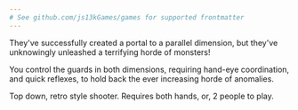 ```yaml
---
# See github.com/js13kGames/games for supported frontmatter
---
```

They've successfully created a portal to a parallel dimension, but they've unknowingly unleashed a terrifying horde of monsters!

You control the guards in both dimensions, requiring hand-eye coordination, and quick reflexes, to hold back the ever increasing horde of anomalies.

Top down, retro style shooter. Requires both hands, or, 2 people to play.